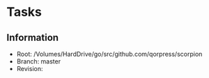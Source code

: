# Tasks

## Information
* Root: /Volumes/HardDrive/go/src/github.com/qorpress/scorpion
* Branch: master
* Revision: 